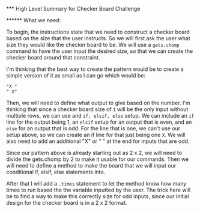 *** High Level Summary for Checker Board Challenge

****** What we need:

To begin, the instructions state that we need to construct a checker board
based on the size that the user instructs. So we will first ask the user what size they would like the checker board to be. We will use a `gets.chomp` command to have the user input the desired size, so that we can create the checker board around that constraint.

I'm thinking that the best way to create the pattern would be to create a simple version of it as small as I can go which would be:
```
"X "
" X"
```

Then, we will need to define what output to give based on the number. I'm thinking that since a checker board size of `1` will be the only input without multiple rows, we can use and `if, elsif, else` setup. We can include an `if` line for the output being 1, an `elsif` setup for an output that is even, and an `else` for an output that is odd. For the line that is one, we can't use our setup above, so we can create an if line for that just being one `X`. We will also need to add an additional "X" or " " at the end for inputs that are odd.

Since our pattern above is already starting out as 2 x 2, we will need to divide the gets.chomp by 2 to make it usable for our commands. Then we will need to define a method to make the board that we will input our conditional if, elsif, else statements into.

After that I will add a `.times` statement to let the method know how many times to run based the the variable inputted by the user. The trick here will be to find a way to make this correctly size for odd inputs, since our initial design for the checker board is in a 2 x 2 format.
